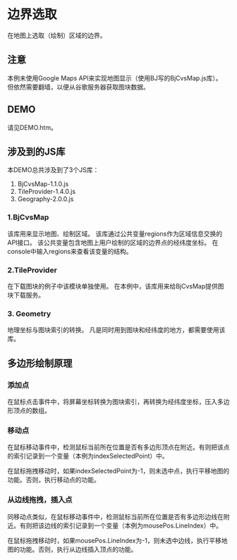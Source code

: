边界选取
=======

在地图上选取（绘制）区域的边界。

## 注意

本例未使用Google Maps API来实现地图显示（使用BJ写的BjCvsMap.js库）。
但依然需要翻墙，以便从谷歌服务器获取图块数据。

## DEMO

请见DEMO.htm。

## 涉及到的JS库

本DEMO总共涉及到了3个JS库：

1. BjCvsMap-1.1.0.js
2. TileProvider-1.4.0.js
3. Geography-2.0.0.js


### 1.BjCvsMap

该库用来显示地图、绘制区域。
该库通过公共变量regions作为区域信息交换的API接口。
该公共变量包含地图上用户绘制的区域的边界点的经纬度坐标。
在console中输入regions来查看该变量的结构。


### 2.TileProvider

在下载图块的例子中该模块单独使用。
在本例中，该库用来给BjCvsMap提供图块下载服务。

### 3. Geometry

地理坐标与图块索引的转换。
凡是同时用到图块和经纬度的地方，都需要使用该库。

## 多边形绘制原理

### 添加点

在鼠标点击事件中，将屏幕坐标转换为图块索引，再转换为经纬度坐标，压入多边形顶点的数组。

### 移动点

在鼠标移动事件中，检测鼠标当前所在位置是否有多边形顶点在附近。有则把该点的索引记录到一个变量（本例为indexSelectedPoint）中。

在鼠标拖拽移动时，如果indexSelectedPoint为-1，则未选中点，执行平移地图的功能。否则，执行移动点的功能。

### 从边线拖拽，插入点

同移动点类似，在鼠标移动事件中，检测鼠标当前所在位置是否有多边形边线在附近。有则把该边线的索引记录到一个变量（本例为mousePos.LineIndex）中。

在鼠标拖拽移动时，如果mousePos.LineIndex为-1，则未选中边线，执行平移地图的功能。否则，执行从边线插入顶点的功能。

